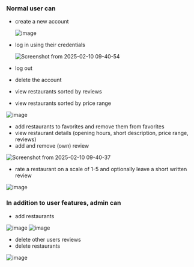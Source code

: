 ### Normal user can
- create a new account

  ![image](https://github.com/user-attachments/assets/5f47cb72-cbd7-4644-be4f-c79688a508f3)

- log in using their credentials
  
  ![Screenshot from 2025-02-10 09-40-54](https://github.com/user-attachments/assets/ceb91f1e-2b22-4d74-9642-cc4b2292f913)

- log out
- delete the account
- view restaurants sorted by reviews
- view restaurants sorted by price range
  
![image](https://github.com/user-attachments/assets/dbb38608-9034-4ec7-948b-89ea29d048d5)

- add restaurants to favorites and remove them from favorites
- view restaurant details (opening hours, short description, price range, reviews)
- add and remove (own) review

![Screenshot from 2025-02-10 09-40-37](https://github.com/user-attachments/assets/2c2bd877-4f19-44c1-b54e-7dc422874c4c)

- rate a restaurant on a scale of 1-5 and optionally leave a short written review

![image](https://github.com/user-attachments/assets/bb5c2718-c132-496d-8dea-47ccabd01888)

### In addition to user features, admin can

- add restaurants
  
![image](https://github.com/user-attachments/assets/66b7e341-f4c1-4266-a716-32592f0cf6d3)
![image](https://github.com/user-attachments/assets/9e45dc44-2418-4f9f-bd13-8b49f56e0461)

- delete other users reviews
- delete restaurants
  
![image](https://github.com/user-attachments/assets/0944567a-ea44-490d-bfd8-16ae56531ca6)
